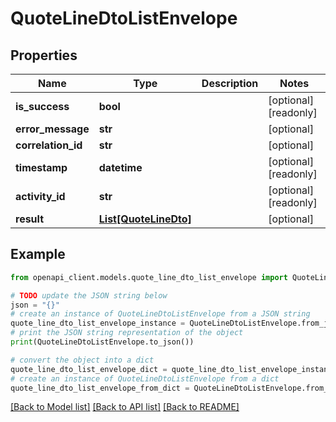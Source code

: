 # QuoteLineDtoListEnvelope


## Properties

Name | Type | Description | Notes
------------ | ------------- | ------------- | -------------
**is_success** | **bool** |  | [optional] [readonly] 
**error_message** | **str** |  | [optional] 
**correlation_id** | **str** |  | [optional] 
**timestamp** | **datetime** |  | [optional] [readonly] 
**activity_id** | **str** |  | [optional] [readonly] 
**result** | [**List[QuoteLineDto]**](QuoteLineDto.md) |  | [optional] 

## Example

```python
from openapi_client.models.quote_line_dto_list_envelope import QuoteLineDtoListEnvelope

# TODO update the JSON string below
json = "{}"
# create an instance of QuoteLineDtoListEnvelope from a JSON string
quote_line_dto_list_envelope_instance = QuoteLineDtoListEnvelope.from_json(json)
# print the JSON string representation of the object
print(QuoteLineDtoListEnvelope.to_json())

# convert the object into a dict
quote_line_dto_list_envelope_dict = quote_line_dto_list_envelope_instance.to_dict()
# create an instance of QuoteLineDtoListEnvelope from a dict
quote_line_dto_list_envelope_from_dict = QuoteLineDtoListEnvelope.from_dict(quote_line_dto_list_envelope_dict)
```
[[Back to Model list]](../README.md#documentation-for-models) [[Back to API list]](../README.md#documentation-for-api-endpoints) [[Back to README]](../README.md)


